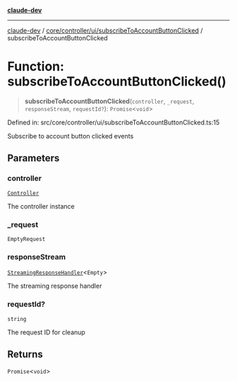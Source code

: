 [**claude-dev**](../../../../../README.md)

***

[claude-dev](../../../../../README.md) / [core/controller/ui/subscribeToAccountButtonClicked](../README.md) / subscribeToAccountButtonClicked

# Function: subscribeToAccountButtonClicked()

> **subscribeToAccountButtonClicked**(`controller`, `_request`, `responseStream`, `requestId?`): `Promise`\<`void`\>

Defined in: src/core/controller/ui/subscribeToAccountButtonClicked.ts:15

Subscribe to account button clicked events

## Parameters

### controller

[`Controller`](../../../classes/Controller.md)

The controller instance

### \_request

`EmptyRequest`

### responseStream

[`StreamingResponseHandler`](../../../grpc-handler/type-aliases/StreamingResponseHandler.md)\<`Empty`\>

The streaming response handler

### requestId?

`string`

The request ID for cleanup

## Returns

`Promise`\<`void`\>
